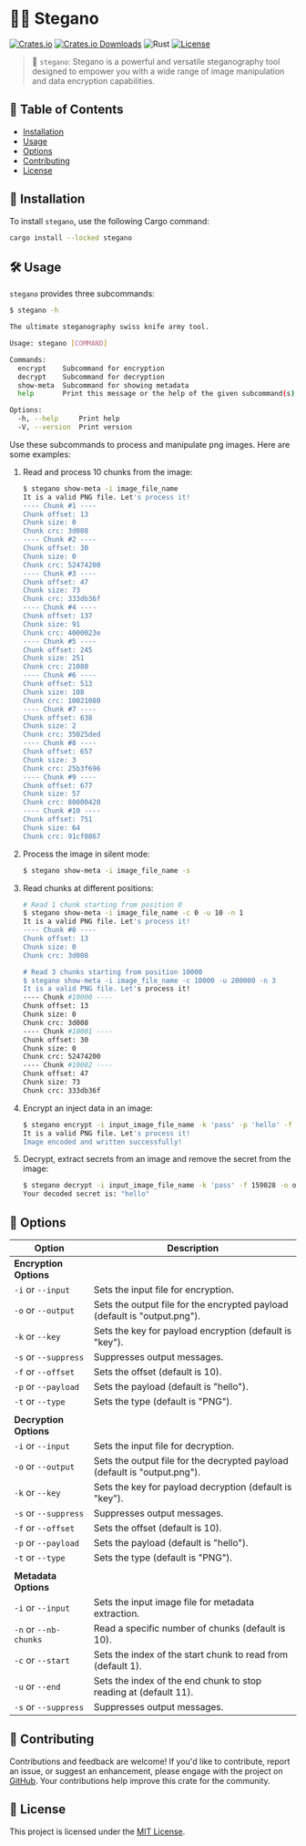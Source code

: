 # 🕵️‍♂️ Stegano

[![Crates.io](https://img.shields.io/crates/v/stegano.svg)](https://crates.io/crates/stegano)
[![Crates.io Downloads](https://img.shields.io/crates/d/stegano)](https://crates.io/crates/stegano)
![Rust](https://img.shields.io/badge/rust-stable-orange)
[![License](https://img.shields.io/crates/l/stegano.svg)](https://opensource.org/licenses/MIT)

> 🚀 `stegano`: Stegano is a powerful and versatile steganography tool designed to empower you with a wide range of image manipulation and data encryption capabilities.

## 📖 Table of Contents

- [Installation](#-installation)
- [Usage](#-usage)
- [Options](#-options)
- [Contributing](#-contributing)
- [License](#-license)

## 🚀 Installation

To install `stegano`, use the following Cargo command:

```bash
cargo install --locked stegano
```

## 🛠️ Usage

`stegano` provides three subcommands:

```bash
$ stegano -h

The ultimate steganography swiss knife army tool.

Usage: stegano [COMMAND]

Commands:
  encrypt    Subcommand for encryption
  decrypt    Subcommand for decryption
  show-meta  Subcommand for showing metadata
  help       Print this message or the help of the given subcommand(s)

Options:
  -h, --help     Print help
  -V, --version  Print version
```

Use these subcommands to process and manipulate png images. Here are some examples:

1. Read and process 10 chunks from the image: 

   ```bash
   $ stegano show-meta -i image_file_name
   It is a valid PNG file. Let's process it!
   ---- Chunk #1 ----
   Chunk offset: 13
   Chunk size: 0
   Chunk crc: 3d008
   ---- Chunk #2 ----
   Chunk offset: 30
   Chunk size: 0
   Chunk crc: 52474200
   ---- Chunk #3 ----
   Chunk offset: 47
   Chunk size: 73
   Chunk crc: 333db36f
   ---- Chunk #4 ----
   Chunk offset: 137
   Chunk size: 91
   Chunk crc: 4000023e
   ---- Chunk #5 ----
   Chunk offset: 245
   Chunk size: 251
   Chunk crc: 21080
   ---- Chunk #6 ----
   Chunk offset: 513
   Chunk size: 108
   Chunk crc: 10021080
   ---- Chunk #7 ----
   Chunk offset: 638
   Chunk size: 2
   Chunk crc: 35025ded
   ---- Chunk #8 ----
   Chunk offset: 657
   Chunk size: 3
   Chunk crc: 25b3f696
   ---- Chunk #9 ----
   Chunk offset: 677
   Chunk size: 57
   Chunk crc: 80000420
   ---- Chunk #10 ----
   Chunk offset: 751
   Chunk size: 64
   Chunk crc: 91cf0867
   ```

1. Process the image in silent mode: 

   ```bash
   $ stegano show-meta -i image_file_name -s
   ```

1. Read chunks at different positions: 

   ```bash
   # Read 1 chunk starting from position 0
   $ stegano show-meta -i image_file_name -c 0 -u 10 -n 1
   It is a valid PNG file. Let's process it!
   ---- Chunk #0 ----
   Chunk offset: 13
   Chunk size: 0
   Chunk crc: 3d008

   # Read 3 chunks starting from position 10000
   $ stegano show-meta -i image_file_name -c 10000 -u 200000 -n 3
   It is a valid PNG file. Let's process it!
   ---- Chunk #10000 ----
   Chunk offset: 13
   Chunk size: 0
   Chunk crc: 3d008
   ---- Chunk #10001 ----
   Chunk offset: 30
   Chunk size: 0
   Chunk crc: 52474200
   ---- Chunk #10002 ----
   Chunk offset: 47
   Chunk size: 73
   Chunk crc: 333db36f
   ```

1. Encrypt an inject data in an image: 

   ```bash
   $ stegano encrypt -i input_image_file_name -k 'pass' -p 'hello' -f 159028 -o output_image_file_name -s
   It is a valid PNG file. Let's process it!
   Image encoded and written successfully!
   ```

1. Decrypt, extract secrets from an image and remove the secret from the image: 

   ```bash
   $ stegano decrypt -i input_image_file_name -k 'pass' -f 159028 -o output_image_file_name -s
   Your decoded secret is: "hello"
   ```

## 🎨 Options

| Option                  | Description                                               |
|-------------------------|-----------------------------------------------------------|
| **Encryption Options**  |                                                           |
| `-i` or `--input`       | Sets the input file for encryption.                        |
| `-o` or `--output`      | Sets the output file for the encrypted payload (default is "output.png").|
| `-k` or `--key`         | Sets the key for payload encryption (default is "key").    |
| `-s` or `--suppress`    | Suppresses output messages.                                |
| `-f` or `--offset`      | Sets the offset (default is 10).                           |
| `-p` or `--payload`     | Sets the payload (default is "hello").                     |
| `-t` or `--type`        | Sets the type (default is "PNG").                          |
|                         |                                                           |
| **Decryption Options**  |                                                           |
| `-i` or `--input`       | Sets the input file for decryption.                        |
| `-o` or `--output`      | Sets the output file for the decrypted payload (default is "output.png").|
| `-k` or `--key`         | Sets the key for payload decryption (default is "key").    |
| `-s` or `--suppress`    | Suppresses output messages.                                |
| `-f` or `--offset`      | Sets the offset (default is 10).                           |
| `-p` or `--payload`     | Sets the payload (default is "hello").                     |
| `-t` or `--type`        | Sets the type (default is "PNG").                          |
|                         |                                                           |
| **Metadata Options**    |                                                           |
| `-i` or `--input`       | Sets the input image file for metadata extraction.         |
| `-n` or `--nb-chunks`   | Read a specific number of chunks (default is 10).          |
| `-c` or `--start`       | Sets the index of the start chunk to read from (default 1). |
| `-u` or `--end`         | Sets the index of the end chunk to stop reading at (default 11).|
| `-s` or `--suppress`    | Suppresses output messages.                                |

## 🤝 Contributing

Contributions and feedback are welcome! If you'd like to contribute, report an issue, or suggest an enhancement, please engage with the project on [GitHub](https://github.com/wiseaidev/stegano).
Your contributions help improve this crate for the community.

## 📄 License

This project is licensed under the [MIT License](https://opensource.org/licenses/MIT).
